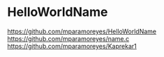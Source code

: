 # HelloWorldName
https://github.com/mparamoreyes/HelloWorldName
https://github.com/mparamoreyes/name.c
https://github.com/mparamoreyes/Kaprekar1
